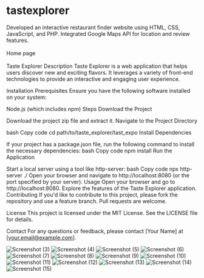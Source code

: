 # tastexplorer
Developed an interactive restaurant finder website using HTML, CSS,  JavaScript, and PHP. Integrated Google Maps API for location and  review features.</br></br>
Home page</br></br>
Taste Explorer
Description
Taste Explorer is a web application that helps users discover new and exciting flavors. It leverages a variety of front-end technologies to provide an interactive and engaging user experience.

Installation
Prerequisites
Ensure you have the following software installed on your system:

Node.js (which includes npm)
Steps
Download the Project

Download the project zip file and extract it.
Navigate to the Project Directory

bash
Copy code
cd path/to/taste_explorer/tast_expo
Install Dependencies

If your project has a package.json file, run the following command to install the necessary dependencies:
bash
Copy code
npm install
Run the Application

Start a local server using a tool like http-server:
bash
Copy code
npx http-server ./
Open your browser and navigate to http://localhost:8080 (or the port specified by your server).
Usage
Open your browser and go to http://localhost:8080.
Explore the features of the Taste Explorer application.
Contributing
If you'd like to contribute to this project, please fork the repository and use a feature branch. Pull requests are welcome.

License
This project is licensed under the MIT License. See the LICENSE file for details.

Contact
For any questions or feedback, please contact [Your Name] at [your.email@example.com].


![Screenshot (3)](https://github.com/user-attachments/assets/333de1af-c897-4e2a-9c21-35a0ad76d2bd)
![Screenshot (4)](https://github.com/user-attachments/assets/35d3b121-ab4f-43cf-83c6-60ee7a6df8d3)
![Screenshot (5)](https://github.com/user-attachments/assets/f7df0d63-d105-4f67-b12a-a9b61b4f3354)
![Screenshot (6)](https://github.com/user-attachments/assets/8d648df6-afaf-4149-a21a-88e1392c9660)
![Screenshot (7)](https://github.com/user-attachments/assets/82e81231-513d-4cef-a3e7-bc80477bc6d7)
![Screenshot (8)](https://github.com/user-attachments/assets/0b1ab1d0-b337-4cab-9b05-d0920e9b6c4c)
![Screenshot (9)](https://github.com/user-attachments/assets/67f62c8c-a36e-477b-95b9-dfa1c8b50a73)
![Screenshot (10)](https://github.com/user-attachments/assets/8f7a4477-2845-45d4-a3b0-783b216bf650)
![Screenshot (11)](https://github.com/user-attachments/assets/f420c3df-baef-42f5-90a7-f65682dd9b55)
![Screenshot (12)](https://github.com/user-attachments/assets/c8a1455d-0ad2-4eeb-b565-679b0abb4087)
![Screenshot (13)](https://github.com/user-attachments/assets/cb03ef4c-4b92-48b4-88c1-01470837078b)
![Screenshot (14)](https://github.com/user-attachments/assets/e63c45a8-05e5-41f2-bf88-bad8284e7e05)
![Screenshot (15)](https://github.com/user-attachments/assets/e2cd578e-6d9e-4e18-87a2-288c9018296b)
